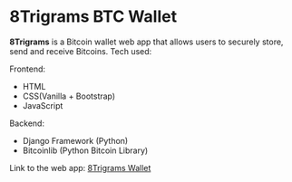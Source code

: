 # 8Trigrams BTC Wallet

**8Trigrams** is a Bitcoin wallet web app that allows users to securely store, send and receive Bitcoins. 
 Tech used:

Frontend:
- HTML
- CSS(Vanilla + Bootstrap) 
- JavaScript 

Backend:
- Django Framework (Python) 
- Bitcoinlib (Python Bitcoin Library) 

Link to the web app: [8Trigrams Wallet](https://trigrams-wallet.herokuapp.com) 
